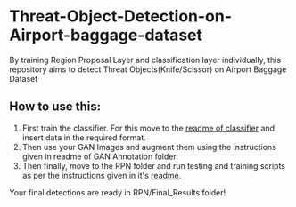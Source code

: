 # Threat-Object-Detection-on-Airport-baggage-dataset
By training Region Proposal Layer and classification layer individually, this repository aims to detect Threat Objects(Knife/Scissor) on Airport Baggage Dataset

## How to use this: 

1. First train the classifier. For this move to the [readme of classifier](Classifier/readme.md) and insert data in the required format.<br />
2. Then use your GAN Images and augment them using the instructions given in readme of GAN Annotation folder. <br />
3. Then finally, move to the RPN folder and run testing and training scripts as per the instructions given in it's [readme](RPN/readme.md).<br /> 

Your final detections are ready in RPN/Final_Results folder!
